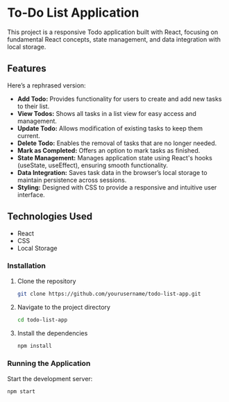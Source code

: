 # To-Do List Application
This project is a responsive Todo application built with React, focusing on fundamental React concepts, state management, and data integration with local storage.
## Features

Here’s a rephrased version:

- **Add Todo:** Provides functionality for users to create and add new tasks to their list.
- **View Todos:** Shows all tasks in a list view for easy access and management.
- **Update Todo:** Allows modification of existing tasks to keep them current.
- **Delete Todo:** Enables the removal of tasks that are no longer needed.
- **Mark as Completed:** Offers an option to mark tasks as finished.
- **State Management:** Manages application state using React's hooks (useState, useEffect), ensuring smooth functionality.
- **Data Integration:** Saves task data in the browser’s local storage to maintain persistence across sessions.
- **Styling:** Designed with CSS to provide a responsive and intuitive user interface.

## Technologies Used

- React
- CSS  
- Local Storage 

### Installation

1. Clone the repository
    ```bash
    git clone https://github.com/yourusername/todo-list-app.git
    ```
2. Navigate to the project directory
    ```bash
    cd todo-list-app
    ```
3. Install the dependencies
    ```bash
    npm install
    ```

### Running the Application

Start the development server:
```bash
npm start

